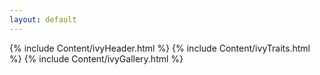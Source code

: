 ```yaml
---
layout: default
---
```

{% include Content/ivyHeader.html %}
{% include Content/ivyTraits.html %}
{% include Content/ivyGallery.html %}






